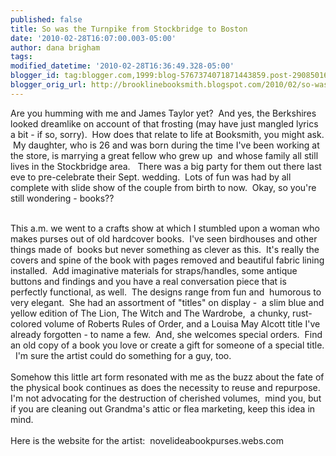 ```yaml
---
published: false
title: So was the Turnpike from Stockbridge to Boston
date: '2010-02-28T16:07:00.003-05:00'
author: dana brigham
tags: 
modified_datetime: '2010-02-28T16:36:49.328-05:00'
blogger_id: tag:blogger.com,1999:blog-5767374071871443859.post-2908501638887653921
blogger_orig_url: http://brooklinebooksmith.blogspot.com/2010/02/so-was-turnpike-from-stockbridge-to.html
---
```


Are you humming with me and James Taylor yet?  And yes, the Berkshires looked dreamlike on account of that frosting (may have just mangled lyrics a bit - if so, sorry).  How does that relate to life at Booksmith, you might ask.  My daughter, who is 26 and was born during the time I've been working at the store, is marrying a great fellow who grew up  and whose family all still lives in the Stockbridge area.   There was a big party for them out there last eve to pre-celebrate their Sept. wedding.  Lots of fun was had by all complete with slide show of the couple from birth to now.  Okay, so you're still wondering - books??<div><br /></div><div>This a.m. we went to a crafts show at which I stumbled upon a woman who makes purses out of old hardcover books.  I've seen birdhouses and other things made of  books but never something as clever as this.  It's really the covers and spine of the book with pages removed and beautiful fabric lining installed.  Add imaginative materials for straps/handles, some antique buttons and findings and you have a real conversation piece that is perfectly functional, as well.  The designs range from fun and  humorous to very elegant.  She had an assortment of "titles" on display -  a slim blue and yellow edition of The Lion, The Witch and The Wardrobe,  a chunky, rust-colored volume of Roberts Rules of Order, and a Louisa May Alcott title I've already forgotten - to name a few.  And, she welcomes special orders.  Find an old copy of a book you love or create a gift for someone of a special title.   I'm sure the artist could do something for a guy, too.</div><div><br /></div><div>Somehow this little art form resonated with me as the buzz about the fate of the physical book continues as does the necessity to reuse and repurpose.   I'm not advocating for the destruction of cherished volumes,  mind you, but if you are cleaning out Grandma's attic or flea marketing, keep this idea in mind.</div><div><br /></div><div>Here is the website for the artist:  novelideabookpurses.webs.com</div>